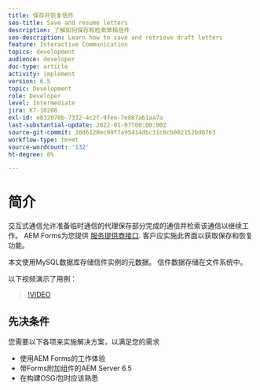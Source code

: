 ```yaml
---
title: 保存并恢复信件
seo-title: Save and resume letters
description: 了解如何保存和检索草稿信件
seo-description: Learn how to save and retrieve draft letters
feature: Interactive Communication
topics: development
audience: developer
doc-type: article
activity: implement
version: 6.5
topic: Development
role: Developer
level: Intermediate
jira: KT-10208
exl-id: e032070b-7332-4c2f-97ee-7e887a61aa7a
last-substantial-update: 2022-01-07T00:00:00Z
source-git-commit: 30d6120ec99f7a95414dbc31c0cb002152bd6763
workflow-type: tm+mt
source-wordcount: '132'
ht-degree: 0%

---
```


# 简介

交互式通信允许准备临时通信的代理保存部分完成的通信并检索该通信以继续工作。 AEM Forms为您提供 [服务提供商接口](https://developer.adobe.com/experience-manager/reference-materials/6-5/forms/javadocs/com/adobe/fd/ccm/ccr/ccrDocumentInstance/api/services/CCRDocumentInstanceService.html). 客户应实施此界面以获取保存和恢复功能。

本文使用MySQL数据库存储信件实例的元数据。 信件数据存储在文件系统中。

以下视频演示了用例：

>[!VIDEO](https://video.tv.adobe.com/v/342129?quality=12&learn=on)

## 先决条件

您需要以下各项来实施解决方案，以满足您的需求

* 使用AEM Forms的工作体验
* 带Forms附加组件的AEM Server 6.5
* 在构建OSGi包时应该熟悉
